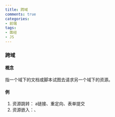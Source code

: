 ```yaml
---
title: 跨域
comments: true
categories: 
- 前端
tags: 
- 面经
- JS
---
```


### 跨域

#### 概念

指一个域下的文档或脚本试图去请求另一个域下的资源。

#### 例

1. 资源跳转： a链接、重定向、表单提交
2. 资源嵌入：<link>、<script>、<img>、<frame>等dom标签，还有样式中background:url()、@font-face()等文件
3. 外链脚本请求： js发起的ajax请求、dom和js对象的跨域操作等

> 同源策略/SOP（Same origin policy）是一种约定，由Netscape公司1995年引入浏览器，它是浏览器最核心也最基本的安全功能，如果缺少了同源策略，浏览器很容易受到XSS、CSFR等攻击。

同源是指"协议+域名+端口"三者相同且必须相同，即便两个不同的域名指向同一个ip地址，也非同源。

一个域名地址的组成：
http://  www  .  abc.com  :  8080  /  scripts/jquery.js
 协议   子域名     主域名      端口号      请求资源地址

同源策略
限制：cookie, localStorage, sessionStorage, indexDB, ajax请求, DOM操作、js操作, iconfont字体文件{eot|otf|ttf|woff|svg}, canvas绘制的图片资源
不限制: 请求静态资源css、js、图片

#### 方案

##### 通过jsonp跨域 --不推荐

通常为了减轻web服务器的负载，我们把js、css，img等静态资源分离到另一台独立域名的服务器上，在html页面中再通过相应的标签从不同域名下加载静态资源，而被浏览器允许，基于此原理，我们可以通过动态创建script，再请求一个带参网址实现跨域通信。但只能实现get一种请求。

##### document.domain + iframe跨域 --不推荐

两个页面都通过js强制设置document.domain为基础主域，就实现了同域。因此此方案仅限主域相同，子域不同的跨域应用场景。

##### location.hash + iframe跨域 --不推荐

1. a欲与b跨域相互通信，通过中间页c来实现。 三个页面，不同域之间利用iframe的location.hash传值，相同域之间直接js访问来通信。
2. 在url： http://a.com#helloword中的‘#helloworld’ 就是 location.hash
3. 实现方式：A域：a.html -> B域：b.html -> A域：c.html，a与b不同域只能通过hash值单向通信，b与c也不同域也只能单向通信，但c与a同域，所以c可通过parent.parent访问a页面所有对象。

##### window.name + iframe跨域 --不推荐

通过iframe的src属性由外域转向本地域，跨域数据即由iframe的window.name从外域传递到本地域。这个就巧妙地绕过了浏览器的跨域访问限制，但同时它又是安全操作。

##### postMessage跨域 --不推荐

1. postMessage是HTML5 XMLHttpRequest Level 2中的API，且是为数不多可以跨域操作的window属性之一，他可以解决这类问题：页面和其打开的新窗口的数据传递；多窗口之间消息传递；页面与嵌套的iframe消息传递。
2. 使用方法：postMessage(data,origin)方法接受两个参数
* data： html5规范支持任意基本类型或可复制的对象，但部分浏览器只支持字符串，所以传参时最好用JSON.stringify()序列化。
* origin： 协议+主机+端口号，也可以设置为"*"，表示可以传递给任意窗口，如果要指定和当前窗口同源的话设置为"/"。

请求页

```html
<iframe id="iframe" src="http://www.domain2.com/b.html" style="display:none;"></iframe>
<script>
    var iframe = document.getElementById('iframe');
    iframe.onload = function() {
        var data = {
            name: 'aym'
        }; // 向domain2传送跨域数据 
        iframe.contentWindow.postMessage(JSON.stringify(data), 'http://www.domain2.com');
    }; // 接受domain2返回数据 
    window.addEventListener('message', function(e) {
        alert('data from domain2 ---> ' + e.data);
    }, false);
</script>
```

接收页

```html
<script>
    // 接收domain1的数据    
    window.addEventListener('message', function(e) {
        alert('data from domain1 ---> ' + e.data);
        var data = JSON.parse(e.data);
        if (data) {
            data.number = 16; // 处理后再发回domain1                  
            window.parent.postMessage(JSON.stringify(data), 'http://www.domain1.com')
        }
    }, false);
</script>
```

##### CORS（跨域资源共享：Cross-Origin Resource Sharing）--不推荐 

普通跨域请求：只服务端设置Access-Control-Allow-Origin即可，前端无须设置，若要带cookie请求：前后端都需要设置。需注意的是：由于同源策略的限制，所读取的cookie为跨域所在域的cookie，而非当前页。

##### nginx代理 

1. iconfont跨域：浏览器跨域访问js、css、img等常规静态资源被同源策略许可，但iconfont字体文件(eot|otf|ttf|woff|svg)例外，此时可在nginx的静态资源服务器中加入以下配置。
2. 接口跨域：同源策略是浏览器的安全策略，不是HTTP协议的一部分。服务器端调用HTTP接口只是使用HTTP协议，不会执行JS脚本，不需要同源策略，也就不存在跨越问题。
3. 实现思路：通过nginx配置一个代理服务器（域名与domain1相同，端口不同）做跳板机，反向代理访问domain2接口，并且可以顺便修改cookie中domain信息，方便当前域cookie写入，实现跨域登录

##### Nodejs中间件代理跨域

1. 原理大致与nginx相同，都是通过启一个代理服务器，实现数据的转发，也可以通过设置cookieDomainRewrite参数修改响应头中cookie中域名，实现当前域的cookie写入，方便接口登录认证。 
2. 实现方式分为两类：是否运用webpack	
* 不使用webpack：两次跨域，利用node + express + http-proxy-middleware搭建一个proxy服务器。
* 运用webpack：利用node + webpack + webpack-dev-server代理接口跨域。（此方法与Nginx代理跨域原理基本一致，因此建议使用Nginx代理即可。）